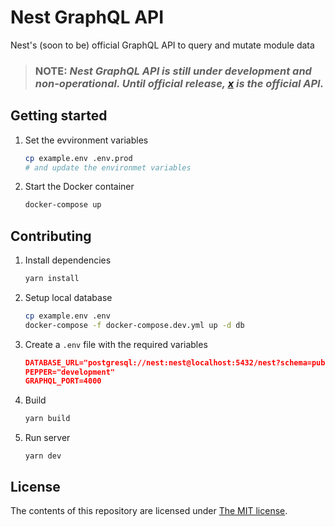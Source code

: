 # Nest GraphQL API

Nest's (soon to be) official GraphQL API to query and mutate module data

> ### **NOTE:** _Nest GraphQL API is still under development and non-operational. Until official release, [x](https://github.com/nestdotland/x) is the official API._

## Getting started

1. Set the evvironment variables

   ```sh
   cp example.env .env.prod
   # and update the environmet variables
   ```

2. Start the Docker container

   ```sh
   docker-compose up
   ```

## Contributing

1. Install dependencies

   ```sh
   yarn install
   ```

2. Setup local database

   ```sh
   cp example.env .env
   docker-compose -f docker-compose.dev.yml up -d db
   ```

3. Create a `.env` file with the required variables

   ```json
   DATABASE_URL="postgresql://nest:nest@localhost:5432/nest?schema=public"
   PEPPER="development"
   GRAPHQL_PORT=4000
   ```

4. Build

   ```sh
   yarn build
   ```

5. Run server

   ```
   yarn dev
   ```

## License

The contents of this repository are licensed under [The MIT license](LICENSE).
